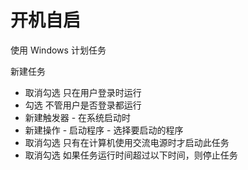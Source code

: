 # 开机自启

使用 Windows 计划任务

新建任务

- 取消勾选 只在用户登录时运行
- 勾选 不管用户是否登录都运行
- 新建触发器 - 在系统启动时
- 新建操作 - 启动程序 - 选择要启动的程序
- 取消勾选 只有在计算机使用交流电源时才启动此任务
- 取消勾选 如果任务运行时间超过以下时间，则停止任务
